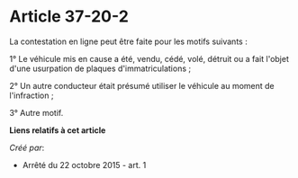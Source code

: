 # Article 37-20-2

La contestation en ligne peut être faite pour les motifs suivants : 

1° Le véhicule mis en cause a été, vendu, cédé, volé, détruit ou a fait l'objet d'une usurpation de plaques
d'immatriculations ; 

2° Un autre conducteur était présumé utiliser le véhicule au moment de l'infraction ; 

3° Autre motif.

**Liens relatifs à cet article**

_Créé par_:

  - Arrêté du 22 octobre 2015 - art. 1
